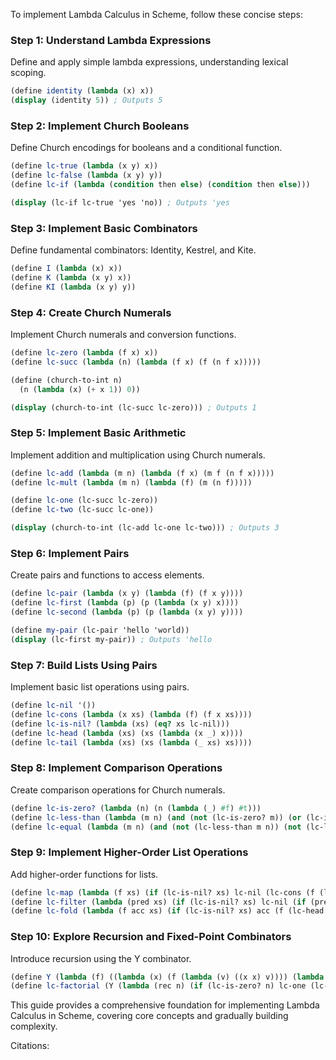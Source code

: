 To implement Lambda Calculus in Scheme, follow these concise steps:

### Step 1: Understand Lambda Expressions
Define and apply simple lambda expressions, understanding lexical scoping.

```scheme
(define identity (lambda (x) x))
(display (identity 5)) ; Outputs 5
```

### Step 2: Implement Church Booleans
Define Church encodings for booleans and a conditional function.

```scheme
(define lc-true (lambda (x y) x))
(define lc-false (lambda (x y) y))
(define lc-if (lambda (condition then else) (condition then else)))

(display (lc-if lc-true 'yes 'no)) ; Outputs 'yes
```

### Step 3: Implement Basic Combinators
Define fundamental combinators: Identity, Kestrel, and Kite.

```scheme
(define I (lambda (x) x))
(define K (lambda (x y) x))
(define KI (lambda (x y) y))
```

### Step 4: Create Church Numerals
Implement Church numerals and conversion functions.

```scheme
(define lc-zero (lambda (f x) x))
(define lc-succ (lambda (n) (lambda (f x) (f (n f x)))))

(define (church-to-int n)
  (n (lambda (x) (+ x 1)) 0))

(display (church-to-int (lc-succ lc-zero))) ; Outputs 1
```

### Step 5: Implement Basic Arithmetic
Implement addition and multiplication using Church numerals.

```scheme
(define lc-add (lambda (m n) (lambda (f x) (m f (n f x)))))
(define lc-mult (lambda (m n) (lambda (f) (m (n f)))))

(define lc-one (lc-succ lc-zero))
(define lc-two (lc-succ lc-one))

(display (church-to-int (lc-add lc-one lc-two))) ; Outputs 3
```

### Step 6: Implement Pairs
Create pairs and functions to access elements.

```scheme
(define lc-pair (lambda (x y) (lambda (f) (f x y))))
(define lc-first (lambda (p) (p (lambda (x y) x))))
(define lc-second (lambda (p) (p (lambda (x y) y))))

(define my-pair (lc-pair 'hello 'world))
(display (lc-first my-pair)) ; Outputs 'hello
```

### Step 7: Build Lists Using Pairs
Implement basic list operations using pairs.

```scheme
(define lc-nil '())
(define lc-cons (lambda (x xs) (lambda (f) (f x xs))))
(define lc-is-nil? (lambda (xs) (eq? xs lc-nil)))
(define lc-head (lambda (xs) (xs (lambda (x _) x))))
(define lc-tail (lambda (xs) (xs (lambda (_ xs) xs))))
```

### Step 8: Implement Comparison Operations
Create comparison operations for Church numerals.

```scheme
(define lc-is-zero? (lambda (n) (n (lambda (_) #f) #t)))
(define lc-less-than (lambda (m n) (and (not (lc-is-zero? m)) (or (lc-is-zero? n) ((lc-less-than (lc-succ m)) (lc-succ n))))))
(define lc-equal (lambda (m n) (and (not (lc-less-than m n)) (not (lc-less-than n m)))))
```

### Step 9: Implement Higher-Order List Operations
Add higher-order functions for lists.

```scheme
(define lc-map (lambda (f xs) (if (lc-is-nil? xs) lc-nil (lc-cons (f (lc-head xs)) (lc-map f (lc-tail xs))))))
(define lc-filter (lambda (pred xs) (if (lc-is-nil? xs) lc-nil (if (pred (lc-head xs)) (lc-cons (lc-head xs) (lc-filter pred (lc-tail xs))) (lc-filter pred (lc-tail xs))))))
(define lc-fold (lambda (f acc xs) (if (lc-is-nil? xs) acc (f (lc-head xs) (lc-fold f acc (lc-tail xs))))))
```

### Step 10: Explore Recursion and Fixed-Point Combinators
Introduce recursion using the Y combinator.

```scheme
(define Y (lambda (f) ((lambda (x) (f (lambda (v) ((x x) v)))) (lambda (x) (f (lambda (v) ((x x) v)))))))
(define lc-factorial (Y (lambda (rec n) (if (lc-is-zero? n) lc-one (lc-mult n (rec (lc-succ n)))))))
```

This guide provides a comprehensive foundation for implementing Lambda Calculus in Scheme, covering core concepts and gradually building complexity.

Citations:

